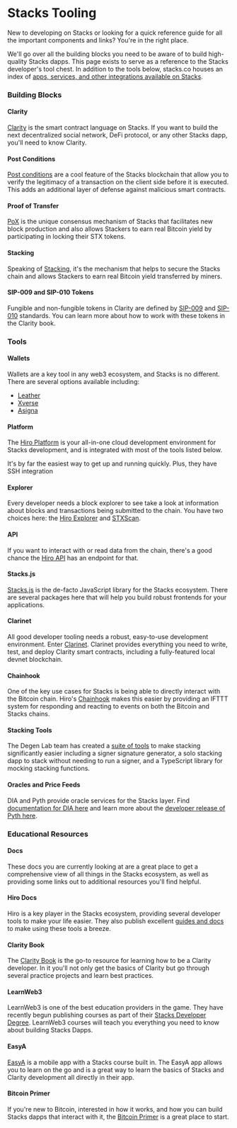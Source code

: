 # Stacks Tooling

New to developing on Stacks or looking for a quick reference guide for all the important components and links? You're in the right place.

We'll go over all the building blocks you need to be aware of to build high-quality Stacks dapps. This page exists to serve as a reference to the Stacks developer's tool chest. In addition to the tools below, stacks.co houses an index of [apps, services, and other integrations available on Stacks](https://www.stacks.co/explore/ecosystem?category=All+Teams#tools).

### Building Blocks

#### Clarity

[Clarity](broken-reference) is the smart contract language on Stacks. If you want to build the next decentralized social network, DeFi protocol, or any other Stacks dapp, you'll need to know Clarity.

#### Post Conditions

[Post conditions](the-stack.md#post-conditions) are a cool feature of the Stacks blockchain that allow you to verify the legitimacy of a transaction on the client side before it is executed. This adds an additional layer of defense against malicious smart contracts.

#### Proof of Transfer

[PoX](../concepts/stacks-101/proof-of-transfer.md) is the unique consensus mechanism of Stacks that facilitates new block production and also allows Stackers to earn real Bitcoin yield by participating in locking their STX tokens.

#### Stacking

Speaking of [Stacking](../concepts/block-production/stacking.md), it's the mechanism that helps to secure the Stacks chain and allows Stackers to earn real Bitcoin yield transferred by miners.

#### SIP-009 and SIP-010 Tokens

Fungible and non-fungible tokens in Clarity are defined by [SIP-009](../) and [SIP-010](https://github.com/stacksgov/sips/blob/main/sips/sip-010/sip-010-fungible-token-standard.md) standards. You can learn more about how to work with these tokens in the Clarity book.

### Tools

#### Wallets

Wallets are a key tool in any web3 ecosystem, and Stacks is no different. There are several options available including:

* [Leather](https://leather.io/)
* [Xverse](https://www.xverse.app/)
* [Asigna](https://asigna.io/)

#### Platform

The [Hiro Platform](https://www.hiro.so/platform) is your all-in-one cloud development environment for Stacks development, and is integrated with most of the tools listed below.

It's by far the easiest way to get up and running quickly. Plus, they have SSH integration&#x20;

#### Explorer

Every developer needs a block explorer to see take a look at information about blocks and transactions being submitted to the chain. You have two choices here: the [Hiro Explorer](https://explorer.hiro.so/) and [STXScan](https://stxscan.co/).

#### API

If you want to interact with or read data from the chain, there's a good chance the [Hiro API](https://docs.hiro.so/stacks-blockchain-api) has an endpoint for that.

#### Stacks.js

[Stacks.js](https://www.hiro.so/stacks-js) is the de-facto JavaScript library for the Stacks ecosystem. There are several packages here that will help you build robust frontends for your applications.

#### Clarinet

All good developer tooling needs a robust, easy-to-use development environment. Enter [Clarinet](https://www.hiro.so/clarinet). Clarinet provides everything you need to write, test, and deploy Clarity smart contracts, including a fully-featured local devnet blockchain.

#### Chainhook

One of the key use cases for Stacks is being able to directly interact with the Bitcoin chain. Hiro's [Chainhook](https://docs.hiro.so/chainhook) makes this easier by providing an IFTTT system for responding and reacting to events on both the Bitcoin and Stacks chains.

#### Stacking Tools

The Degen Lab team has created a [suite of tools](https://stacking.tools/) to make stacking significantly easier including a signer signature generator, a solo stacking dapp to stack without needing to run a signer, and a TypeScript library for mocking stacking functions.

#### Oracles and Price Feeds

DIA and Pyth provide oracle services for the Stacks layer. Find [documentation for DIA here](https://docs.diadata.org/use-nexus-product/nexus/data-delivery-usage/integrated-blockchains/stacks-price-oracles) and learn more about the [developer release of Pyth here](https://www.pyth.network/blog/developer-release-pyth-on-stacks).

### Educational Resources

#### Docs

These docs you are currently looking at are a great place to get a comprehensive view of all things in the Stacks ecosystem, as well as providing some links out to additional resources you'll find helpful.

#### Hiro Docs

Hiro is a key player in the Stacks ecosystem, providing several developer tools to make your life easier. They also publish excellent [guides and docs](https://docs.hiro.so/) to make using these tools a breeze.

#### Clarity Book

The [Clarity Book](https://book.clarity-lang.org/) is the go-to resource for learning how to be a Clarity developer. In it you'll not only get the basics of Clarity but go through several practice projects and learn best practices.

#### LearnWeb3

LearnWeb3 is one of the best education providers in the game. They have recently begun publishing courses as part of their [Stacks Developer Degree](https://learnweb3.io/degrees/stacks-developer-degree/). LearnWeb3 courses will teach you everything you need to know about building Stacks Dapps.&#x20;

#### EasyA

[EasyA](https://www.easya.io/) is a mobile app with a Stacks course built in. The EasyA app allows you to learn on the go and is a great way to learn the basics of Stacks and Clarity development all directly in their app.

#### Bitcoin Primer

If you're new to Bitcoin, interested in how it works, and how you can build Stacks dapps that interact with it, the [Bitcoin Primer](https://start.bitcoinprimer.dev/) is a great place to start.
